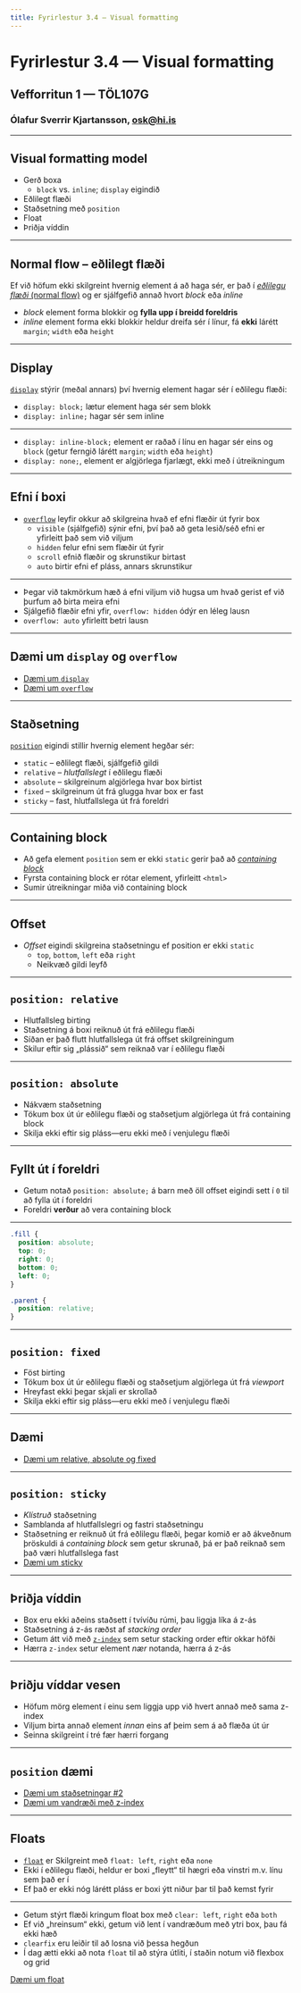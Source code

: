 ```yaml
---
title: Fyrirlestur 3.4 — Visual formatting
---
```


# Fyrirlestur 3.4 — Visual formatting

## Vefforritun 1 — TÖL107G

### Ólafur Sverrir Kjartansson, [osk@hi.is](mailto:osk@hi.is)

---

## Visual formatting model

* Gerð boxa
  * `block` vs. `inline`; `display` eigindið
* Eðlilegt flæði
* Staðsetning með `position`
* Float
* Þriðja víddin

***

## Normal flow – eðlilegt flæði

Ef við höfum ekki skilgreint hvernig element á að haga sér, er það í [_eðlilegu flæði_ (normal flow)](https://developer.mozilla.org/en-US/docs/Web/CSS/CSS_Flow_Layout/Block_and_Inline_Layout_in_Normal_Flow) og er sjálfgefið annað hvort _block_ eða _inline_

* _block_ element forma blokkir og **fylla upp í breidd foreldris**
* _inline_ element forma ekki blokkir heldur dreifa sér í línur, fá **ekki** lárétt `margin`; `width` eða `height`

***

## Display

[`display`](https://developer.mozilla.org/en-US/docs/Web/CSS/display) stýrir (meðal annars) því hvernig element hagar sér í eðlilegu flæði:

* `display: block;` lætur element haga sér sem blokk
* `display: inline;` hagar sér sem inline

***

* `display: inline-block;` element er raðað í línu en hagar sér eins og `block` (getur ferngið lárétt `margin`; `width` eða `height`)
* `display: none;`, element er algjörlega fjarlægt, ekki með í útreikningum

***

## Efni í boxi

* [`overflow`](https://developer.mozilla.org/en-US/docs/Web/CSS/overflow) leyfir okkur að skilgreina hvað ef efni flæðir út fyrir box
  * `visible` (sjálfgefið) sýnir efni, því það að geta lesið/séð efni er yfirleitt það sem við viljum
  * `hidden` felur efni sem flæðir út fyrir
  * `scroll` efnið flæðir og skrunstikur birtast
  * `auto` birtir efni ef pláss, annars skrunstikur

***

* Þegar við takmörkum hæð á efni viljum við hugsa um hvað gerist ef við þurfum að birta meira efni
* Sjálgefið flæðir efni yfir, `overflow: hidden`  ódýr en léleg lausn
* `overflow: auto` yfirleitt betri lausn

***

## Dæmi um `display` og `overflow`

* [Dæmi um `display`](daemi/4.visual-formatting/01.display.html)
* [Dæmi um `overflow`](daemi/4.visual-formatting/02.overflow.html)

---

## Staðsetning

[`position`](https://developer.mozilla.org/en-US/docs/Web/CSS/position) eigindi stillir hvernig element hegðar sér:

* `static` – eðlilegt flæði, sjálfgefið gildi
* `relative` – _hlutfallslegt_ í eðlilegu flæði
* `absolute` – skilgreinum algjörlega hvar box birtist
* `fixed` – skilgreinum út frá glugga hvar box er fast
* `sticky` – fast, hlutfallslega út frá foreldri

***

## Containing block

* Að gefa element `position` sem er ekki `static` gerir það að [_containing block_](https://developer.mozilla.org/en-US/docs/Web/CSS/Containing_block)
* Fyrsta containing block er rótar element, yfirleitt `<html>`
* Sumir útreikningar miða við containing block

***

## Offset

* _Offset_ eigindi skilgreina staðsetningu ef position er ekki `static`
  * `top`, `bottom`, `left` eða `right`
  * Neikvæð gildi leyfð

***

## `position: relative`

* Hlutfallsleg birting
* Staðsetning á boxi reiknuð út frá eðlilegu flæði
* Síðan er það flutt hlutfallslega út frá offset skilgreiningum
* Skilur eftir sig „plássið“ sem reiknað var í eðlilegu flæði

***

## `position: absolute`

* Nákvæm staðsetning
* Tökum box út úr eðlilegu flæði og staðsetjum algjörlega út frá containing block
* Skilja ekki eftir sig pláss—eru ekki með í venjulegu flæði

***

## Fyllt út í foreldri

* Getum notað `position: absolute;` á barn með öll offset eigindi sett í `0` til að fylla út í foreldri
* Foreldri **verður** að vera containing block

***

```css
.fill {
  position: absolute;
  top: 0;
  right: 0;
  bottom: 0;
  left: 0;
}

.parent {
  position: relative;
}
```

***

## `position: fixed`

* Föst birting
* Tökum box út úr eðlilegu flæði og staðsetjum algjörlega út frá _viewport_
* Hreyfast ekki þegar skjali er skrollað
* Skilja ekki eftir sig pláss—eru ekki með í venjulegu flæði

***

## Dæmi

* [Dæmi um relative, absolute og fixed](daemi/4.visual-formatting/03.position.html)

***

## `position: sticky`

* _Klístruð_ staðsetning
* Samblanda af hlutfallslegri og fastri staðsetningu
* Staðsetning er reiknuð út frá eðlilegu flæði, þegar komið er að ákveðnum þröskuldi á _containing block_ sem getur skrunað, þá er það reiknað sem það væri hlutfallslega fast
* [Dæmi um sticky](daemi/4.visual-formatting/04.sticky.html)

***

## Þriðja víddin

* Box eru ekki aðeins staðsett í tvívíðu rúmi, þau liggja líka á z-ás
* Staðsetning á z-ás ræðst af _stacking order_
* Getum átt við með [`z-index`](https://developer.mozilla.org/en-US/docs/Web/CSS/z-index) sem setur stacking order eftir okkar höfði
* Hærra `z-index` setur element _nær_ notanda, hærra á z-ás

***

## Þriðju víddar vesen

* Höfum mörg element í einu sem liggja upp við hvert annað með sama z-index
* Viljum birta annað element _innan_ eins af þeim sem á að flæða út úr
* Seinna skilgreint í tré fær hærri forgang

***

## `position` dæmi

* [Dæmi um staðsetningar #2](daemi/4.visual-formatting/05.position2.html)
* [Dæmi um vandræði með z-index](daemi/4.visual-formatting/06.zindex-hover.html)

***

## Floats

* [`float`](https://developer.mozilla.org/en-US/docs/Web/CSS/float) er Skilgreint með `float: left`, `right` eða `none`
* Ekki í eðlilegu flæði, heldur er boxi „fleytt“ til hægri eða vinstri m.v. línu sem það er í
* Ef það er ekki nóg lárétt pláss er boxi ýtt niður þar til það kemst fyrir

***

* Getum stýrt flæði kringum float box með `clear: left`, `right` eða `both`
* Ef við „hreinsum“ ekki, getum við lent í vandræðum með ytri box, þau fá ekki hæð
* `clearfix` eru leiðir til að losna við þessa hegðun
* Í dag ætti ekki að nota `float` til að stýra útliti, í staðin notum við flexbox og grid

[Dæmi um float](daemi/4.visual-formatting/07.float.html)
